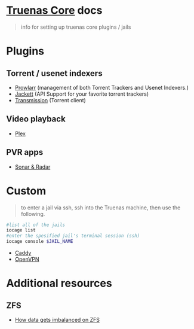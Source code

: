 # [Truenas Core](https://www.truenas.com/truenas-core/) docs
> info for setting up truenas core plugins / jails

# Plugins
## Torrent / usenet indexers
- [Prowlarr](plugins/prowlarr.md) (management of both Torrent Trackers and Usenet Indexers.)   
- [Jackett](plugins/Jackett/jackett.md) (API Support for your favorite torrent trackers)
- [Transmission](plugins/transmission.md) (Torrent client)

## Video playback
- [Plex](plugins/plex.md)

## PVR apps
- [Sonar & Radar](plugins/sonar-&-radar.md)

# Custom
> to enter a jail via ssh, ssh into the Truenas machine, then use the following.

```bash
#list all of the jails
iocage list
#enter the spesified jail's terminal session (ssh)
iocage console $JAIL_NAME
```

- [Caddy](Custom/Caddy/README.md)
- [OpenVPN](Custom/OpenVPN/README.md)

# Additional resources
## ZFS
- [How data gets imbalanced on ZFS](https://jrs-s.net/2018/04/11/how-data-gets-imbalanced-on-zfs/)
